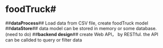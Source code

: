# foodTruck#
##**dataProcess**##
Load data from CSV file, create foodTruck model
##**dataStore**##
data model can be stored in memory or some database.(need to do)
##**backend design**##
create Web API， by RESTful. the API can be callded to query or filter data 
